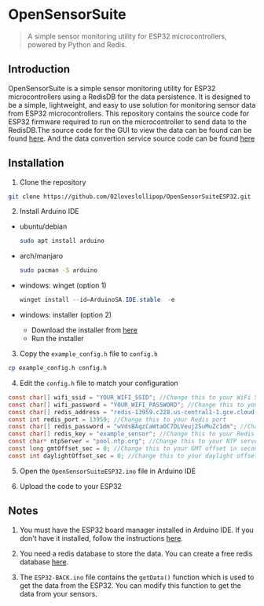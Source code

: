 # OpenSensorSuite
> A simple sensor monitoring utility for ESP32 microcontrollers, powered by Python and Redis.

## Introduction
OpenSensorSuite is a simple sensor monitoring utility for ESP32 microcontrollers using a RedisDB for the data persistence. It is designed to be a simple, lightweight, and easy to use solution for monitoring sensor data from ESP32 microcontrollers. This repository contains the source code for ESP32 firmware required to run on the microcontroller to send data to the RedisDB.The source code for the GUI to view the data can be found can be found [here](https://github.com/02loveslollipop/OpenSensorSuite-ESP32). And the data convertion service source code can be found [here](https://github.com/02loveslollipop/OpenSensorSuiteDataConvertion)

## Installation

1. Clone the repository
```sh
git clone https://github.com/02loveslollipop/OpenSensorSuiteESP32.git
```

2. Install Arduino IDE
- ubuntu/debian
  ```sh
  sudo apt install arduino
  ```
- arch/manjaro
  ```sh
  sudo pacman -S arduino
  ```
- windows: winget (option 1)
  ```powershell
  winget install --id=ArduinoSA.IDE.stable  -e
  ```
- windows: installer (option 2)

  - Download the installer from [here](https://www.arduino.cc/en/software)
  - Run the installer



3. Copy the `example_config.h` file to `config.h`
```sh
cp example_config.h config.h
```

4. Edit the `config.h` file to match your configuration
```c
const char[] wifi_ssid = "YOUR_WIFI_SSID"; //Change this to your WiFi SSID
const char[] wifi_password = "YOUR_WIFI_PASSWORD"; //Change this to your WiFi password
const char[] redis_address = "redis-13959.c228.us-central1-1.gce.cloud.redislabs.com"; //Change this to your Redis address
const int redis_port = 13959; //Change this to your Redis port
const char[] redis_password = "wVdsBAqzCaWtaOC7DLVeuj2SuMuZc1dm"; //Change this to your Redis password
const char[] redis_key = "example_sensor"; //Change this to your Redis key
const char* ntpServer = "pool.ntp.org"; //Change this to your NTP server
const long gmtOffset_sec = 0; //Change this to your GMT offset in seconds
const int daylightOffset_sec = 0; //Change this to your daylight offset in seconds
```

5. Open the `OpenSensorSuiteESP32.ino` file in Arduino IDE

6. Upload the code to your ESP32

## Notes

1. You must have the ESP32 board manager installed in Arduino IDE. If you don't have it installed, follow the instructions [here](https://randomnerdtutorials.com/installing-the-esp32-board-in-arduino-ide-windows-instructions/).

2. You need a redis database to store the data. You can create a free redis database [here](https://redislabs.com/).

3. The `ESP32-BACK.ino` file contains the `getData()` function which is used to get the data from the ESP32. You can modify this function to get the data from your sensors. 


